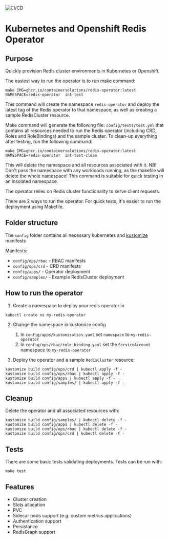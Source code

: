 ![CI/CD](https://github.com/ContainerSolutions/redis-operator/actions/workflows/main.yml/badge.svg)

# Kubernetes and Openshift Redis Operator

## Purpose

Quickly provision Redis cluster environments in Kubernetes or Openshift.

The easiest way to run the operator is to run make command:
```
make IMG=ghcr.io/containersolutions/redis-operator:latest NAMESPACE=redis-operator  int-test
```

This command will create the namespace `redis-operator` and deploy the latest tag of the Redis operator to that namespace, as well as creating a sample RedisCluster resource.

Make command will generate the following file: `config/tests/test.yml` that contains all resources needed to run the Redis operator (including CRD, Roles and RoleBindings) and the sample cluster. 
To clean-up everything after testing, run the following command:
```
make IMG=ghcr.io/containersolutions/redis-operator:latest NAMESPACE=redis-operator  int-test-clean
```
This will delete the namespace and all resources associated with it. 
NB! Don't pass the namespace with any workloads running, as the makefile will delete the whole namespace! This command is suitable for quick testing in an insolated namespace.

The operator relies on Redis cluster functionality to serve client requests.

There are 2 ways to run the operator.
For quick tests, it's easier to run the deployment using Makefile.


## Folder structure

The `config` folder contains all necessary kubernetes and [kustomize](https://kustomize.io) manifests

Manifests:
* `config/ops/rbac` - RBAC manifests
* `config/ops/crd` - CRD manifests
* `config/apps/` - Operator deployment
* `config/samples/` - Example RedisCluster deployment

## How to run the operator

1. Create a namespace to deploy your redis operator in

```
kubectl create ns my-redis-operator
```

2. Change the namespace in kustomize config
    1. In `config/apps/kustomization.yaml` set `namespace` to `my-redis-operator`
    2. In `config/ops/rbac/role_binding.yaml` set the `ServiceAccount` namespace to `my-redis-operator`

3. Deploy the operator and a sample `RedisCluster` resource:

```
kustomize build config/ops/crd | kubectl apply -f -
kustomize build config/ops/rbac | kubectl apply -f -
kustomize build config/apps | kubectl apply -f -
kustomize build config/samples/ | kubectl apply -f -
```

## Cleanup
Delete the operator and all associated resources with:

```
kustomize build config/samples/ | kubectl delete -f -
kustomize build config/apps | kubectl delete -f -
kustomize build config/ops/rbac | kubectl delete -f -
kustomize build config/ops/crd | kubectl delete -f -
```

## Tests

There are some basic tests validating deployments.
Tests can be run with:
```
make test
```

## Features

* Cluster creation
* Slots allocation
* PVC
* Sidecar pods support (e.g. custom metrics applications)
* Authentication support
* Persistance
* RedisGraph support
